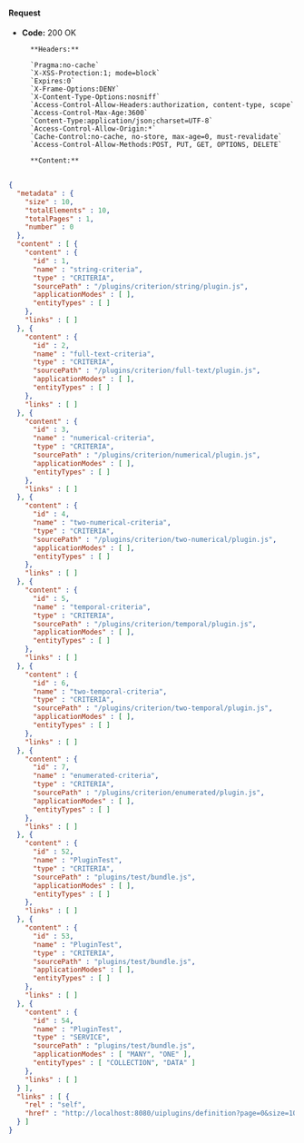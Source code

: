 #### Request

* **Code:** 200 OK

        **Headers:**

        `Pragma:no-cache`
        `X-XSS-Protection:1; mode=block`
        `Expires:0`
        `X-Frame-Options:DENY`
        `X-Content-Type-Options:nosniff`
        `Access-Control-Allow-Headers:authorization, content-type, scope`
        `Access-Control-Max-Age:3600`
        `Content-Type:application/json;charset=UTF-8`
        `Access-Control-Allow-Origin:*`
        `Cache-Control:no-cache, no-store, max-age=0, must-revalidate`
        `Access-Control-Allow-Methods:POST, PUT, GET, OPTIONS, DELETE`

        **Content:**

```json
    
{
  "metadata" : {
    "size" : 10,
    "totalElements" : 10,
    "totalPages" : 1,
    "number" : 0
  },
  "content" : [ {
    "content" : {
      "id" : 1,
      "name" : "string-criteria",
      "type" : "CRITERIA",
      "sourcePath" : "/plugins/criterion/string/plugin.js",
      "applicationModes" : [ ],
      "entityTypes" : [ ]
    },
    "links" : [ ]
  }, {
    "content" : {
      "id" : 2,
      "name" : "full-text-criteria",
      "type" : "CRITERIA",
      "sourcePath" : "/plugins/criterion/full-text/plugin.js",
      "applicationModes" : [ ],
      "entityTypes" : [ ]
    },
    "links" : [ ]
  }, {
    "content" : {
      "id" : 3,
      "name" : "numerical-criteria",
      "type" : "CRITERIA",
      "sourcePath" : "/plugins/criterion/numerical/plugin.js",
      "applicationModes" : [ ],
      "entityTypes" : [ ]
    },
    "links" : [ ]
  }, {
    "content" : {
      "id" : 4,
      "name" : "two-numerical-criteria",
      "type" : "CRITERIA",
      "sourcePath" : "/plugins/criterion/two-numerical/plugin.js",
      "applicationModes" : [ ],
      "entityTypes" : [ ]
    },
    "links" : [ ]
  }, {
    "content" : {
      "id" : 5,
      "name" : "temporal-criteria",
      "type" : "CRITERIA",
      "sourcePath" : "/plugins/criterion/temporal/plugin.js",
      "applicationModes" : [ ],
      "entityTypes" : [ ]
    },
    "links" : [ ]
  }, {
    "content" : {
      "id" : 6,
      "name" : "two-temporal-criteria",
      "type" : "CRITERIA",
      "sourcePath" : "/plugins/criterion/two-temporal/plugin.js",
      "applicationModes" : [ ],
      "entityTypes" : [ ]
    },
    "links" : [ ]
  }, {
    "content" : {
      "id" : 7,
      "name" : "enumerated-criteria",
      "type" : "CRITERIA",
      "sourcePath" : "/plugins/criterion/enumerated/plugin.js",
      "applicationModes" : [ ],
      "entityTypes" : [ ]
    },
    "links" : [ ]
  }, {
    "content" : {
      "id" : 52,
      "name" : "PluginTest",
      "type" : "CRITERIA",
      "sourcePath" : "plugins/test/bundle.js",
      "applicationModes" : [ ],
      "entityTypes" : [ ]
    },
    "links" : [ ]
  }, {
    "content" : {
      "id" : 53,
      "name" : "PluginTest",
      "type" : "CRITERIA",
      "sourcePath" : "plugins/test/bundle.js",
      "applicationModes" : [ ],
      "entityTypes" : [ ]
    },
    "links" : [ ]
  }, {
    "content" : {
      "id" : 54,
      "name" : "PluginTest",
      "type" : "SERVICE",
      "sourcePath" : "plugins/test/bundle.js",
      "applicationModes" : [ "MANY", "ONE" ],
      "entityTypes" : [ "COLLECTION", "DATA" ]
    },
    "links" : [ ]
  } ],
  "links" : [ {
    "rel" : "self",
    "href" : "http://localhost:8080/uiplugins/definition?page=0&size=10&sort=id,asc"
  } ]
}
```
